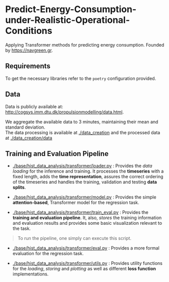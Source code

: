 
# Predict-Energy-Consumption-under-Realistic-Operational-Conditions  
Applying Transformer methods for predicting energy consumption. Founded by https://navgreen.gr.  

## Requirements
To get the necessary libraries refer to the `poetry` configuration provided.

## Data
Data is publicly available at: http://cogsys.imm.dtu.dk/propulsionmodelling/data.html.  

We aggregate the available data to 3 minutes, maintaining their mean and standard deviation.   
The data processing is available at [./data_creation](https://github.com/data-eng/Energy-Consumption-NavGreen/tree/master/data_creation) and the processed data at [./data_creation/data](https://github.com/data-eng/Energy-Consumption-NavGreen/tree/master/data_creation/data) 

## Training and Evaluation Pipeline

- [./base/hist_data_analysis/transformer/loader.py](https://github.com/data-eng/Energy-Consumption-NavGreen/blob/master/base/hist_data_analysis/transformer/loader.py) : Provides the *data loading* for the inference and training. It processes the **timeseries** with a fixed length,  adds the **time representation**, assures the correct ordering of the timeseries and handles the training, validation and testing **data splits**.

-  [./base/hist_data_analysis/transformer/model.py](https://github.com/data-eng/Energy-Consumption-NavGreen/blob/master/base/hist_data_analysis/transformer/model.py) : Provides the simple **attention-based**, Transformer model for the regression task.

-  [./base/hist_data_analysis/transformer/train_eval.py](https://github.com/data-eng/Energy-Consumption-NavGreen/blob/master/base/hist_data_analysis/transformer/train_eval.py) : Provides the **training and evaluation pipeline**. It, also, *stores* the training information and evaluation results and provides some basic visualization relevant to the task.
> To run the pipeline, one simply can execute this script.

-  [./base/hist_data_analysis/transformer/eval.py](https://github.com/data-eng/Energy-Consumption-NavGreen/blob/master/base/hist_data_analysis/transformer/eval.py) : Provides a more formal evaluation for the regression task.

- [./base/hist_data_analysis/transformer/utils.py](https://github.com/data-eng/Energy-Consumption-NavGreen/blob/master/base/hist_data_analysis/transformer/utils.py) : Provides utility functions for the *loading*, *storing* and *plotting* as well as different **loss function** implementations.
